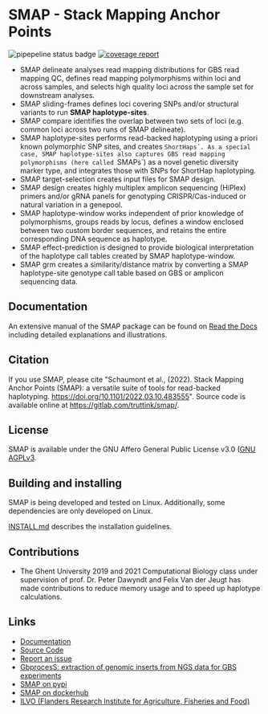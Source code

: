 # SMAP - Stack Mapping Anchor Points
![pipepeline status badge](https://gitlab.com/truttink/smap/badges/master/pipeline.svg)
[![coverage report](https://gitlab.com/truttink/smap/badges/master/coverage.svg)](https://gitlab.com/truttink/smap/-/commits/master)

* SMAP delineate analyses read mapping distributions for GBS read mapping QC, defines read mapping polymorphisms within loci and across samples, and selects high quality loci across the sample set for downstream analyses.
* SMAP sliding-frames defines loci covering SNPs and/or structural variants to run **SMAP haplotype-sites**.
* SMAP compare identifies the overlap between two sets of loci (e.g. common loci across two runs of SMAP delineate).
* SMAP haplotype-sites performs read-backed haplotyping using a priori known polymorphic SNP sites, and creates `ShortHaps´.
As a special case, SMAP haplotype-sites also captures GBS read mapping polymorphisms (here called `SMAPs´) as a novel genetic diversity marker type, and integrates those with SNPs for ShortHap haplotyping.
* SMAP target-selection creates input files for SMAP design.
* SMAP design creates highly multiplex amplicon sequencing (HiPlex) primers and/or gRNA panels for genotyping CRISPR/Cas-induced or natural variation in a genepool.
* SMAP haplotype-window works independent of prior knowledge of polymorphisms, groups reads by locus, defines a window enclosed between two custom border sequences, and retains the entire corresponding DNA sequence as haplotype.
* SMAP effect-prediction is designed to provide biological interpretation of the haplotype call tables created by SMAP haplotype-window.
* SMAP grm creates a similarity/distance matrix by converting a SMAP haplotype-site genotype call table based on GBS or amplicon sequencing data.

## Documentation

An extensive manual of the SMAP package can be found on [Read the Docs](https://ngs-smap.readthedocs.io/) including detailed explanations and illustrations.

## Citation

If you use SMAP, please cite "Schaumont et al., (2022). Stack Mapping Anchor Points (SMAP): a versatile suite of tools for read-backed haplotyping. https://doi.org/10.1101/2022.03.10.483555". Source code is available online at https://gitlab.com/truttink/smap/.

## License

SMAP is available under the GNU Affero General Public License v3.0 ([GNU AGPLv3](https://gitlab.com/truttink/smap/-/blob/master/LICENSE).

## Building and installing

SMAP is being developed and tested on Linux.
Additionally, some dependencies are only developed on Linux.

[INSTALL.md](https://gitlab.com/truttink/smap/-/blob/master/INSTALL.md) describes the installation guidelines.

## Contributions

* The Ghent University 2019 and 2021 Computational Biology class under supervision of prof. Dr. Peter Dawyndt and Felix Van der Jeugt has made contributions to reduce memory usage and to speed up haplotype calculations.

## Links
* [Documentation](https://ngs-smap.readthedocs.io/)
* [Source Code](https://gitlab.com/truttink/smap)
* [Report an issue](https://gitlab.com/truttink/smap/-/issues)
* [GbprocesS: extraction of genomic inserts from NGS data for GBS experiments](https://gitlab.com/ilvo/GBprocesS)
* [SMAP on pypi](https://pypi.org/project/ngs-smap/)
* [SMAP on dockerhub](https://hub.docker.com/repository/docker/ilvo/smap)
* [ILVO (Flanders Research Institute for Agriculture, Fisheries and Food)](https://ilvo.vlaanderen.be/en/)
